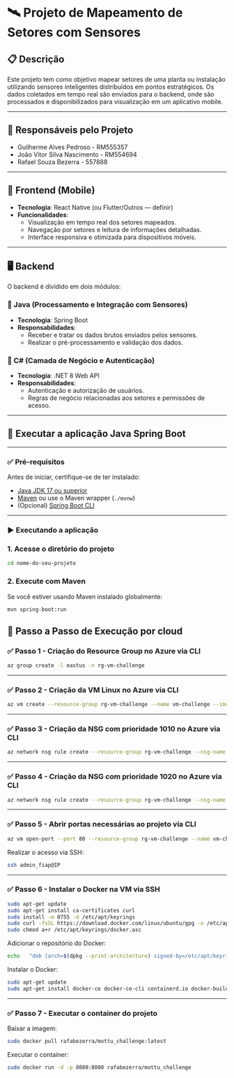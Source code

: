 # 🛰️ Projeto de Mapeamento de Setores com Sensores

## 📋 Descrição

Este projeto tem como objetivo mapear setores de uma planta ou instalação utilizando sensores inteligentes distribuídos em pontos estratégicos. Os dados coletados em tempo real são enviados para o backend, onde são processados e disponibilizados para visualização em um aplicativo mobile.

---

## 👥 Responsáveis pelo Projeto

- Guilherme Alves Pedroso - RM555357
- João Vitor Silva Nascimento - RM554694
- Rafael Souza Bezerra - 557888

---

## 📱 Frontend (Mobile)

- **Tecnologia**: React Native (ou Flutter/Outros — definir)
- **Funcionalidades**:
  - Visualização em tempo real dos setores mapeados.
  - Navegação por setores e leitura de informações detalhadas.
  - Interface responsiva e otimizada para dispositivos móveis.

---

## 🖥️ Backend

O backend é dividido em dois módulos:

### 🔹 Java (Processamento e Integração com Sensores)

- **Tecnologia**: Spring Boot
- **Responsabilidades**:
  - Receber e tratar os dados brutos enviados pelos sensores.
  - Realizar o pré-processamento e validação dos dados.

### 🔸 C# (Camada de Negócio e Autenticação)

- **Tecnologia**: .NET 8 Web API
- **Responsabilidades**:
  - Autenticação e autorização de usuários.
  - Regras de negócio relacionadas aos setores e permissões de acesso.

---

## 🚀 Executar a aplicação Java Spring Boot

---

### ✅ Pré-requisitos

Antes de iniciar, certifique-se de ter instalado:

- [Java JDK 17 ou superior](https://adoptium.net/)
- [Maven](https://maven.apache.org/) ou use o Maven wrapper (`./mvnw`)
- (Opcional) [Spring Boot CLI](https://docs.spring.io/spring-boot/docs/current/reference/html/getting-started.html#getting-started.installing.cli)

---

### ▶️ Executando a aplicação

### 1. Acesse o diretório do projeto

```bash
cd nome-do-seu-projeto
```

### 2. Execute com Maven

Se você estiver usando Maven instalado globalmente:

```bash
mvn spring-boot:run
```

## 🚀 Passo a Passo de Execução por cloud

### ✅ Passo 1 - Criação do Resource Group no Azure via CLI

```bash
az group create -l eastus -n rg-vm-challenge
```

---

### ✅ Passo 2 - Criação da VM Linux no Azure via CLI

```bash
az vm create --resource-group rg-vm-challenge --name vm-challenge --image Canonical:ubuntu-24_04-lts:minimal:24.04.202505020 --size Standard_B2s --admin-username admin_fiap --admin-password admin_fiap@123
```

---

### ✅ Passo 3 - Criação da NSG com prioridade 1010 no Azure via CLI

```bash
az network nsg rule create --resource-group rg-vm-challenge --nsg-name vm-challengeNSG --name port_8080 --protocol tcp --priority 1010 --destination-port-range 8080
```

---

### ✅ Passo 4 - Criação da NSG com prioridade 1020 no Azure via CLI

```bash
az network nsg rule create --resource-group rg-vm-challenge --nsg-name vm-challengeNSG --name port_80 --protocol tcp --priority 1020 --destination-port-range 80
```

---

### ✅ Passo 5 - Abrir portas necessárias ao projeto via CLI

```bash
az vm open-port --port 80 --resource-group rg-vm-challenge --name vm-challenge
```

Realizar o acesso via SSH:

```bash
ssh admin_fiap@IP
```

---

### ✅ Passo 6 - Instalar o Docker na VM via SSH

```bash
sudo apt-get update
sudo apt-get install ca-certificates curl
sudo install -m 0755 -d /etc/apt/keyrings
sudo curl -fsSL https://download.docker.com/linux/ubuntu/gpg -o /etc/apt/keyrings/docker.asc
sudo chmod a+r /etc/apt/keyrings/docker.asc
```

Adicionar o repositório do Docker:

```bash
echo   "deb [arch=$(dpkg --print-architecture) signed-by=/etc/apt/keyrings/docker.asc] https://download.docker.com/linux/ubuntu   $(. /etc/os-release && echo "${UBUNTU_CODENAME:-$VERSION_CODENAME}") stable" |   sudo tee /etc/apt/sources.list.d/docker.list > /dev/null
```

Instalar o Docker:

```bash
sudo apt-get update
sudo apt-get install docker-ce docker-ce-cli containerd.io docker-buildx-plugin docker-compose-plugin
```

---

### ✅ Passo 7 - Executar o container do projeto

Baixar a imagem:

```bash
sudo docker pull rafabezerra/mottu_challenge:latest
```

Executar o container:

```bash
sudo docker run -d -p 8080:8080 rafabezerra/mottu_challenge
```

